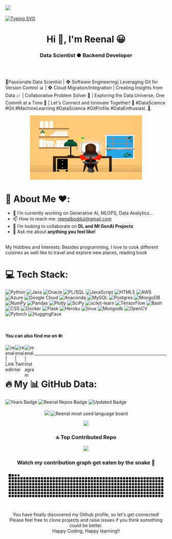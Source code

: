 ![](https://komarev.com/ghpvc/?username=reenal&label=PROFILE+VIEWS)

[![Typing SVG](https://readme-typing-svg.herokuapp.com?size=24&width=600&lines=Welcome+To+My+GitHub+Profile!+😀)](https://git.io/typing-svg)

<h1 align="center">Hi 👋, I'm Reenal 😀 </h1>
<h3 align="center">Data Scientist ● Backend Developer</h3>

<br />
<br />

🔮Passionate Data Scientist | ❖ Software Engineering| Leveraging Git for Version Control 📊 | ❖ Cloud Migration/Integration | Creating Insights from Data 📈 | Collaborative Problem Solver 🤝 | Exploring the Data Universe, One Commit at a Time 🌌 | Let's Connect and Innovate Together! 🚀 #DataScience #Git #MachineLearning #DataScience #GitProfile #DataEnthusiast.
🚀.

<div align="center">
  
  <img src="https://github.com/reenal/reenal/blob/master/JXA0.gif" width="350" height="200"/>
</div>


# 👋 About Me ❤️:

- 🌱 I’m currently working on Generative AI, MLOPS, Data Analytics...
- 📫 How to reach me: <a href="mailto:reenalboddul@gmail.com">reenalboddul@gmail.com</a> 
- 👯 I’m looking to collaborate on **DL and Ml GenAI Projects**
- 💬 Ask me about **anything you feel like!**
<br/>
My Hobbies and Ínterests:
Besides programming, I love to cook different cuisines as well like to travel and explore new places, reading book  
<br>

# 💻 Tech Stack:
![Python](https://img.shields.io/badge/python-3670A0?style=for-the-badge&logo=python&logoColor=ffdd90) ![Java](https://img.shields.io/badge/java-%23ED8B00.svg?style=for-the-badge&logo=java&logoColor=white) ![Oracle](https://img.shields.io/badge/oracle-%24ED6B00.svg?style=for-the-badge&logo=oracle&logoColor=white) ![PL/SQL](https://img.shields.io/badge/plsql-%23316192.svg?style=for-the-badge&logo=plsql&logoColor=white)  ![JavaScript](https://img.shields.io/badge/javascript-%23323330.svg?style=for-the-badge&logo=javascript&logoColor=%23F7DF1E) ![HTML5](https://img.shields.io/badge/html5-%23E34F26.svg?style=for-the-badge&logo=html5&logoColor=white) ![AWS](https://img.shields.io/badge/AWS-%23FF9900.svg?style=for-the-badge&logo=amazon-aws&logoColor=white) ![Azure](https://img.shields.io/badge/azure-%230072C6.svg?style=for-the-badge&logo=azure-devops&logoColor=white) ![Google Cloud](https://img.shields.io/badge/Google%20Cloud-%234285F4.svg?style=for-the-badge&logo=google-cloud&logoColor=white) ![Anaconda](https://img.shields.io/badge/Anaconda-%2344A833.svg?style=for-the-badge&logo=anaconda&logoColor=white) ![MySQL](https://img.shields.io/badge/mysql-%2300f.svg?style=for-the-badge&logo=mysql&logoColor=white) ![Postgres](https://img.shields.io/badge/postgres-%23316192.svg?style=for-the-badge&logo=postgresql&logoColor=white) ![MongoDB](https://img.shields.io/badge/MongoDB-%234ea94b.svg?style=for-the-badge&logo=mongodb&logoColor=white) ![NumPy](https://img.shields.io/badge/numpy-%23013243.svg?style=for-the-badge&logo=numpy&logoColor=white) ![Pandas](https://img.shields.io/badge/pandas-%23150458.svg?style=for-the-badge&logo=pandas&logoColor=white) ![Plotly](https://img.shields.io/badge/Plotly-%233F4F75.svg?style=for-the-badge&logo=plotly&logoColor=white) ![SciPy](https://img.shields.io/badge/SciPy-%230C55A5.svg?style=for-the-badge&logo=scipy&logoColor=%white) ![scikit-learn](https://img.shields.io/badge/scikit--learn-%23F7931E.svg?style=for-the-badge&logo=scikit-learn&logoColor=white) ![TensorFlow](https://img.shields.io/badge/TensorFlow-%23FF6F00.svg?style=for-the-badge&logo=TensorFlow&logoColor=white) ![Bash](https://img.shields.io/badge/Bash-%23FF6F00.svg?style=for-the-badge&logo=Bash&logoColor=white) ![CSS](https://img.shields.io/badge/CSS-%23FF6F00.svg?style=for-the-badge&logo=CSS&logoColor=white) ![Docker](https://img.shields.io/badge/Docker-%23FF6F00.svg?style=for-the-badge&logo=Docker&logoColor=white) ![Flask](https://img.shields.io/badge/Flask-%23FF6F00.svg?style=for-the-badge&logo=Flask&logoColor=white) ![Heroku](https://img.shields.io/badge/Heroku-%23FF6F00.svg?style=for-the-badge&logo=Heroku&logoColor=white) ![linux](https://img.shields.io/badge/linux-%23FF6F00.svg?style=for-the-badge&logo=linux&logoColor=white) ![Mongodb](https://img.shields.io/badge/Mongodb-%23FF6F00.svg?style=for-the-badge&logo=Mongodb&logoColor=white) ![OpenCV](https://img.shields.io/badge/OpenCV-%23FF6F00.svg?style=for-the-badge&logo=OpenCV&logoColor=white) ![Pytorch](https://img.shields.io/badge/Pytorch-%23FF6F00.svg?style=for-the-badge&logo=Pytorch&logoColor=white) ![HuggingFace](https://img.shields.io/badge/HuggingFace-%23FF6F00.svg?style=for-the-badge&logo=HuggingFace&logoColor=white)   

<br>
<p align="center">
<!--<img src="https://github-readme-stats.vercel.app/api?username=reenal&show_icons=true" alt="blurred-machine"/>-->
</p>

#### You can also find me on 🌐: 

[<img align="left" alt="reenal | LinkedIn" width="30px" src="https://img.icons8.com/color/48/000000/linkedin.png" />][linkedin]
[<img align="left" alt="reenal | Twitter" width="30px" src="https://img.icons8.com/fluent/48/000000/twitter.png" />][twitter]
[<img align="left" alt="reenal | Instagram" width="30px" src="https://img.icons8.com/fluent/48/000000/instagram-new.png" />][Instagram]
<!--[<img align="left" alt="reenal | YouTube" width="30px" src="https://www.vectorlogo.zone/logos/youtube/youtube-tile.svg" />][YouTube]
[<img align="left" alt="reenal | LeetCode" width="30px" src="https://user-images.githubusercontent.com/36547915/97088991-45da5d00-1652-11eb-900f-80d106540f4f.png" />][LeetCode]-->
                                                                                                                                                                       
<br>

<hr>

[linkedin]: https://www.linkedin.com/in/reenal-zampal-boddul-29273826/
[twitter]: https://twitter.com/ReenalZampal
[Instagram]: https://www.instagram.com/reenalzampal

<br>

# :fire: My 📊 GitHub Data:

<div>
  <img src="https://badges.pufler.dev/years/reenal" alt="Years Badge"  /> 
  <img src="https://badges.pufler.dev/repos/reenal" alt="Reenal Repos Badge"  /> 
  <img src="https://badges.pufler.dev/commits/monthly/reenal" alt="Updated Badge"  /> 
</div>
<br>

<div align="center">
<img width="48%" src="https://github-readme-stats.vercel.app/api?username=reenal&show_icons=true&theme=algolia&include_all_commits=true&count_private=true"/>

<img width="48%" alt="Reenal most used language board" src="https://github-readme-streak-stats.herokuapp.com/?reenal&theme=react&border=61dafb&hide_border=true" />
<div>
  

<div style = "margin: 0 10px">

![](https://github-readme-stats.vercel.app/api/top-langs/?username=reenal&theme=react&hide_border=false&include_all_commits=true&count_private=true&layout=compact)
</div>
</div>

### 🔝 Top Contributed Repo
<div align = "center">

![](https://github-contributor-stats.vercel.app/api?username=reenal&limit=5&theme=dark&combine_all_yearly_contributions=true)

</div>


### Watch my contribution graph get eaten by the snake 🐍

![Reenal snake gif](https://github.com/reenal/reenal/blob/main/github-contribution-grid-snake.svg)

<p align="center">
You have finally discovered my Github profile, so let's get connected!
<br/>
Please feel free to clone projects and raise issues if you think something could be better.
<br/>
Happy Coding, Happy learning!!
</p>  


